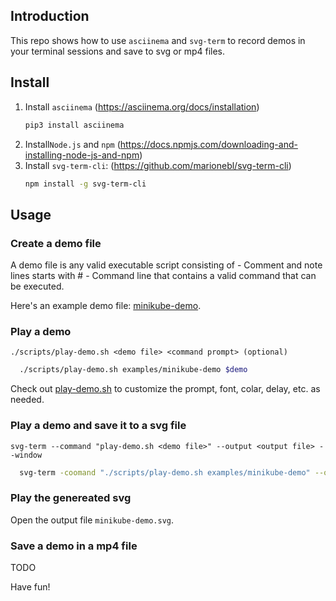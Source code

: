## Introduction

This repo shows how to use `asciinema` and `svg-term` to record demos in your terminal sessions and save to svg or mp4 files. 

## Install
1. Install `asciinema` (https://asciinema.org/docs/installation)
      ```sh
      pip3 install asciinema
      ```
3. Install`Node.js` and `npm` (https://docs.npmjs.com/downloading-and-installing-node-js-and-npm)
4. Install `svg-term-cli`: (https://github.com/marionebl/svg-term-cli)
      ```sh
      npm install -g svg-term-cli
      ```
## Usage
### Create a demo file
  A demo file is any valid executable script consisting of 
    - Comment and note lines starts with #
    - Command line that contains a valid command that can be executed.
  
  Here's an example demo file: [minikube-demo](examples/minikube-demo).

### Play a demo
   `./scripts/play-demo.sh <demo file> <command prompt> (optional)` 
   
 ```sh
   ./scripts/play-demo.sh examples/minikube-demo $demo
```
Check out [play-demo.sh](scripts/play-demo.sh) to customize the prompt, font, colar, delay, etc. as needed.

### Play a demo and save it to a svg file
   `svg-term --command "play-demo.sh <demo file>" --output <output file> --window`
   ``` sh
     svg-term -coomand "./scripts/play-demo.sh examples/minikube-demo" --output minikube-demo.svg --window
   ```

### Play the genereated svg
Open the output file `minikube-demo.svg`.

### Save a demo in a mp4 file 
TODO

Have fun!

